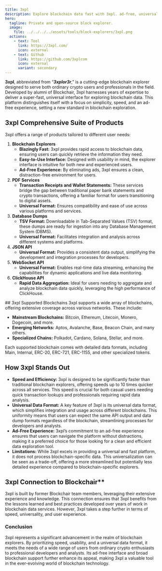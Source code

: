 ```yaml
---
title: 3xpl
description: Explore blockchain data fast with 3xpl. ad-free, universal format, and support for most popular blockchains.
hero:
  tagline: Private and open-source block explorer.
  image: 
    file: ../../../../assets/tools/block-explorers/3xpl.png
  actions:
    - text: Tool
      link: https://3xpl.com/
      icon: external
    - text: Github
      link: https://github.com/3xplcom
      icon: external
      variant: secondary
---
```


**3xpl**, abbreviated from “***3xplor3r***,” is a cutting-edge blockchain explorer designed to serve both ordinary crypto users and professionals in the field. Developed by alumni of Blockchair, 3xpl harnesses years of expertise to deliver a super-fast, universal interface for exploring blockchain data. This platform distinguishes itself with a focus on simplicity, speed, and an ad-free experience, setting a new standard in blockchain exploration.

## 3xpl Comprehensive Suite of Products
3xpl offers a range of products tailored to different user needs:
1. **Blockchain Explorers**
    - **Blazingly Fast:** 3xpl provides rapid access to blockchain data, ensuring users can quickly retrieve the information they need.
    - **Easy-to-Use Interface:** Designed with usability in mind, the explorer interface is intuitive for both new and experienced users.
    - **Ad-Free Experience:** By eliminating ads, 3xpl ensures a clean, distraction-free environment for users.
2. **PDF Services**
    - **Transaction Receipts and Wallet Statements:** These services bridge the gap between traditional paper bank statements and crypto transactions, offering a familiar format for users transitioning to digital assets.
    - **Universal Format:** Ensures compatibility and ease of use across various platforms and services.
3. **Database Dumps**
    - **TSV Format:** Downloadable in Tab-Separated Values (TSV) format, these dumps are ready for ingestion into any Database Management System (DBMS).
    - **Universal Format:** Facilitates integration and analysis across different systems and platforms.
4. **JSON API**
    - **Universal Format:** Provides a consistent data output, simplifying the development and integration processes for developers.
5. **WebSocket API**
    - **Universal Format:** Enables real-time data streaming, enhancing the capabilities for dynamic applications and live data monitoring.
6. **ClickHouse API**
    - **Rapid Data Aggregation:** Ideal for users needing to aggregate and analyze blockchain data quickly, leveraging the high performance of ClickHouse.

## 3xpl Supported Blockchains
3xpl supports a wide array of blockchains, offering extensive coverage across various networks. These include:
- **Mainstream Blockchains:** Bitcoin, Ethereum, Litecoin, Monero, Dogecoin, and more.
- **Emerging Networks:** Aptos, Avalanche, Base, Beacon Chain, and many others.
- **Specialized Chains:** Polkadot, Cardano, Solana, Stellar, and more.

Each supported blockchain comes with detailed data formats, including Main, Internal, ERC-20, ERC-721, ERC-1155, and other specialized tokens.

## How 3xpl Stands Out
-  **Speed and Efficiency:** 3xpl is designed to be significantly faster than traditional blockchain explorers, offering speeds up to 10 times quicker across all services. This speed is crucial for both casual users needing quick transaction lookups and professionals requiring rapid data analysis.
- **Universal Data Format:** A key feature of 3xpl is its universal data format, which simplifies integration and usage across different blockchains. This uniformity means that users can expect the same API output and data dump formats regardless of the blockchain, streamlining processes for developers and analysts.
- **Ad-Free Experience:** 3xpl’s commitment to an ad-free experience ensures that users can navigate the platform without distractions, making it a preferred choice for those looking for a clean and efficient data exploration tool.
- **Limitations:** While 3xpl excels in providing a universal and fast platform, it does not process blockchain-specific data. This universalization can be seen as a trade-off, offering a more streamlined but potentially less detailed experience compared to blockchain-specific explorers.

## 3xpl Connection to Blockchair**
3xpl is built by former Blockchair team members, leveraging their extensive experience and knowledge. This connection ensures that 3xpl benefits from the lessons learned and best practices developed over years of work in blockchain data services. However, 3xpl takes a step further in terms of speed, universality, and user experience.

### Conclusion
3xpl represents a significant advancement in the realm of blockchain explorers. By prioritizing speed, usability, and a universal data format, it meets the needs of a wide range of users from ordinary crypto enthusiasts to professional developers and analysts. Its ad-free interface and broad blockchain support further enhance its appeal, making 3xpl a valuable tool in the ever-evolving world of blockchain technology.
